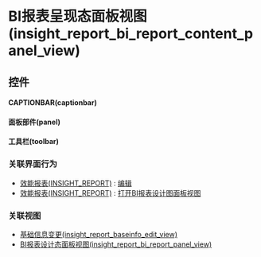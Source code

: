 # BI报表呈现态面板视图(insight_report_bi_report_content_panel_view)  <!-- {docsify-ignore-all} -->



## 控件
#### CAPTIONBAR(captionbar)
#### 面板部件(panel)
#### 工具栏(toolbar)


### 关联界面行为
  * [效能报表(INSIGHT_REPORT)](module/Insight/insight_report) : [编辑](module/Insight/insight_report#界面行为)
  * [效能报表(INSIGHT_REPORT)](module/Insight/insight_report) : [打开BI报表设计图面板视图](module/Insight/insight_report#界面行为)

### 关联视图
  * [基础信息变更(insight_report_baseinfo_edit_view)](app/view/insight_report_baseinfo_edit_view)
  * [BI报表设计态面板视图(insight_report_bi_report_panel_view)](app/view/insight_report_bi_report_panel_view)

<script>
 const { createApp } = Vue
  createApp({
    data() {
      return {

      }
    }
  }).use(ElementPlus).mount('#app')
</script>